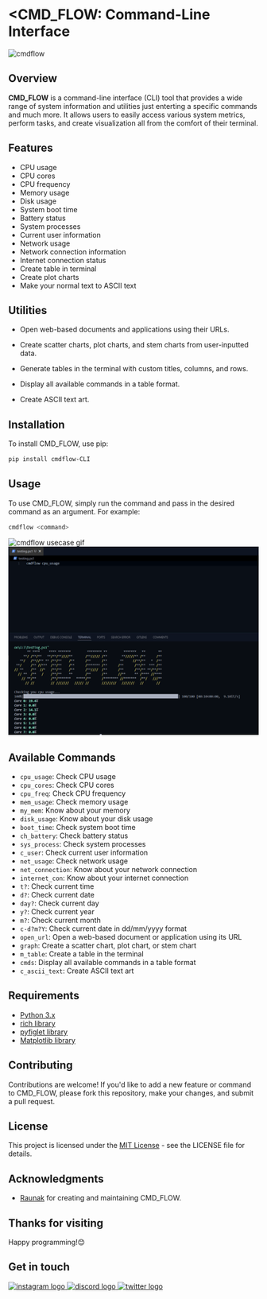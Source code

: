 # <CMD_FLOW: Command-Line Interface
![cmdflow](https://github.com/CoderRony955/cmdflow-CLI/blob/master/cmdflow_imgs/cmdflowlogo.ico)

## Overview
**CMD_FLOW** is a command-line interface (CLI) tool that provides a wide range of system information and utilities just enterting a specific commands and much more. It allows users to easily access various system metrics, perform tasks, and create visualization all from the comfort of their terminal.

## Features
- CPU usage
- CPU cores
- CPU frequency
- Memory usage
- Disk usage
- System boot time
- Battery status
- System processes
- Current user information
- Network usage
- Network connection information
- Internet connection status
- Create table in terminal
- Create plot charts
- Make your normal text to ASCII text

## Utilities
- Open web-based documents and applications using their URLs.

- Create scatter charts, plot charts, and stem charts from user-inputted data.

- Generate tables in the terminal with custom titles, columns, and rows.

- Display all available commands in a table format.

- Create ASCII text art.

## Installation

To install CMD_FLOW, use pip:
```bash
pip install cmdflow-CLI
```

## Usage

To use CMD_FLOW, simply run the command and pass in the desired command as an argument. For example:
 ```bash
 cmdflow <command>
 ```
![cmdflow usecase gif](https://github.com/CoderRony955/cmdflow-CLI/blob/master/cmdflow_imgs/cmdflowuse.gif)
![cmdflow png](https://github.com/CoderRony955/cmdflow-CLI/blob/master/cmdflow_imgs/cpu-usage-test.png)

## Available Commands

- `cpu_usage`: Check CPU usage
- `cpu_cores`: Check CPU cores
- `cpu_freq`: Check CPU frequency
- `mem_usage`: Check memory usage
- `my_mem`: Know about your memory
- `disk_usage`: Know about your disk usage
- `boot_time`: Check system boot time
- `ch_battery`: Check battery status
- `sys_process`: Check system processes
- `c_user`: Check current user information
- `net_usage`: Check network usage
- `net_connection`: Know about your network connection
- `internet_con`: Know about your internet connection
- `t?`: Check current time
- `d?`: Check current date
- `day?`: Check current day
- `y?`: Check current year
- `m?`: Check current month
- `c-d?m?Y`: Check current date in dd/mm/yyyy format
- `open_url`: Open a web-based document or application using its URL
- `graph`: Create a scatter chart, plot chart, or stem chart
- `m_table`: Create a table in the terminal
- `cmds`: Display all available commands in a table format
- `c_ascii_text`: Create ASCII text art

## Requirements

- [Python 3.x](https://www.python.org/)
- [rich library](https://rich.readthedocs.io/en/stable/introduction.html)
- [pyfiglet library](https://pypi.org/project/pyfiglet/)
- [Matplotlib library](https://matplotlib.org/)

## Contributing

Contributions are welcome! If you'd like to add a new feature or command to CMD_FLOW, please fork this repository, make your changes, and submit a pull request.

## License
This project is licensed under the [MIT License](https://github.com/CoderRony955/cmdflow-CLI/blob/master/LICENSE) - see the LICENSE file for details.

## Acknowledgments

- [Raunak](https://github.com/CoderRony955) for creating and maintaining CMD_FLOW.

## Thanks for visiting
Happy programming!😊

## Get in touch
  <a href="https://www.instagram.com/__raunakk__/" target="_blank">
    <img src="https://img.shields.io/static/v1?message=Instagram&logo=instagram&label=&color=E4405F&logoColor=white&labelColor=&style=flat" height="35" alt="instagram logo"  />
  </a>

   <a href="https://discord.gg/SK9k6mdzvP" target="_blank">
    <img src="https://img.shields.io/static/v1?message=Discord&logo=discord&label=&color=7289DA&logoColor=white&labelColor=&style=flat" height="35" alt="discord logo"  />
  </a>

<a href="https://x.com/__Raunakk__" target="_blank">
    <img src="https://img.shields.io/static/v1?message=Twitter&logo=twitter&label=&color=1DA1F2&logoColor=white&labelColor=&style=flat" height="35" alt="twitter logo"  />
  </a>


